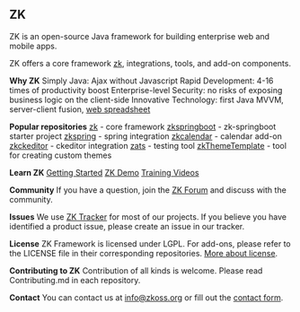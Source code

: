 ## ZK
ZK is an open-source Java framework for building enterprise web and mobile apps.

ZK offers a core framework [zk](https://github.com/zkoss/zk), integrations, tools, and add-on components.

**Why ZK**
Simply Java: Ajax without Javascript
Rapid Development: 4-16 times of productivity boost
Enterprise-level Security: no risks of exposing business logic on the client-side
Innovative Technology: first Java MVVM, server-client fusion, [web spreadsheet](https://keikai.io/about)  

**Popular repositories**
[zk](https://github.com/zkoss/zk) - core framework
[zkspringboot](https://github.com/zkoss/zkspringboot) - zk-springboot starter project
[zkspring](https://github.com/zkoss/zkspring) - spring integration
[zkcalendar](https://github.com/zkoss/zkcalendar) - calendar add-on
[zkckeditor](https://github.com/zkoss/zkckeditor) - ckeditor integration
[zats](https://github.com/zkoss/zats) - testing tool
[zkThemeTemplate](https://github.com/zkoss/zkThemeTemplate) - tool for creating custom themes 

**Learn ZK**
[Getting Started](https://www.zkoss.org/documentation#Getting_Started)
[ZK Demo](https://www.zkoss.org/zkdemo/grid)
[Training Videos](https://www.youtube.com/@zkframework3895/playlists)

**Community**
If you have a question, join the [ZK Forum](https://forum.zkoss.org) and discuss with the community.

**Issues**
We use [ZK Tracker]((https://tracker.zkoss.org/secure/BrowseProjects.jspa?selectedCategory=all&selectedProjectType=all)) for most of our projects. If you believe you have identified a product issue, please create an issue in our tracker.

**License**
ZK Framework is licensed under LGPL. For add-ons, please refer to the LICENSE file in their corresponding repositories. [More about license](https://www.zkoss.org/license).

**Contributing to ZK**
Contribution of all kinds is welcome. Please read Contributing.md in each repository.

**Contact**
You can contact us at info@zkoss.org or fill out the [contact form](https://www.zkoss.org/support/about/contact).